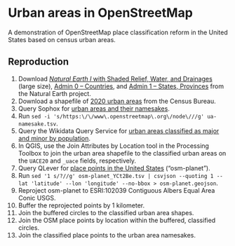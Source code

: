 # Urban areas in OpenStreetMap

A demonstration of OpenStreetMap place classification reform in the United States based on census urban areas.

## Reproduction

1. Download [_Natural Earth I_ with Shaded Relief, Water, and Drainages](https://www.naturalearthdata.com/downloads/10m-raster-data/10m-natural-earth-1/) (large size), [Admin 0 – Countries](https://www.naturalearthdata.com/downloads/10m-cultural-vectors/10m-admin-0-countries/), and [Admin 1 – States, Provinces](https://www.naturalearthdata.com/downloads/10m-cultural-vectors/10m-admin-1-states-provinces/) from the Natural Earth project.
1. Download a shapefile of [2020 urban areas](https://www2.census.gov/geo/tiger/TIGER2023/UAC/) from the Census Bureau.
1. Query Sophox for [urban areas and their namesakes](https://sophox.org/#SELECT%20DISTINCT%0A%20%20%28SAMPLE%28%3FurbanArea%29%20AS%20%3F_urbanArea%29%0A%20%20%28SAMPLE%28%3Fuace%29%20AS%20%3F_uace%29%0A%20%20%28SAMPLE%28%3Fname%29%20AS%20%3F_name%29%0A%20%20%28SAMPLE%28%3Fpopulation%29%20AS%20%3F_population%29%0A%20%20%28SAMPLE%28%3Fqid%29%20AS%20%3F_qid%29%0A%20%20%28SAMPLE%28%3FqidLabel%29%20AS%20%3F_qidLabel%29%0A%20%20%3Fnode%0A%20%20%28SAMPLE%28%3Fboundary%29%20AS%20%3F_boundary%29%0A%20%20%28SAMPLE%28%3Fcoordinates%29%20AS%20%3F_coordinates%29%0AWHERE%20%7B%0A%20%20hint%3AQuery%20hint%3Aoptimizer%20%22None%22%20.%0A%20%20%0A%20%20SERVICE%20%3Chttps%3A%2F%2Fquery.wikidata.org%2Fsparql%3E%20%7B%0A%20%20%20%20SELECT%20DISTINCT%0A%20%20%20%20%20%20%3FurbanArea%20%3Fuace%20%3Fname%20%3Fpopulation%0A%20%20%20%20%20%20%3Fqid%20%3FqidLabel%0A%20%20%20%20WHERE%20%7B%0A%20%20%20%20%20%20%23%20Median%20population%20of%20an%20urban%20area%20as%20of%202020%0A%20%20%20%20%20%20BIND%28101536%20AS%20%3FminMajorPop%29%0A%0A%20%20%20%20%20%20%3FurbanArea%20wdt%3AP31%20wd%3AQ5951278%3B%0A%20%20%20%20%20%20%20%20%20%20%20%20%20%20%20%20%20wdt%3AP12704%20%3Fuace%3B%0A%20%20%20%20%20%20%20%20%20%20%20%20%20%20%20%20%20wdt%3AP1448%20%3Fname%3B%0A%20%20%20%20%20%20%20%20%20%20%20%20%20%20%20%20%20wdt%3AP1082%20%3Fpopulation.%0A%0A%20%20%20%20%20%20%3FurbanArea%20wdt%3AP7153%20%3Fqid.%0A%20%20%20%20%20%20FILTER%20NOT%20EXISTS%20%7B%0A%20%20%20%20%20%20%20%20%3Fqid%20wdt%3AP31%2Fwdt%3AP279%2a%20wd%3AQ1394476.%0A%20%20%20%20%20%20%7D%0A%0A%20%20%20%20%20%20SERVICE%20wikibase%3Alabel%20%7B%20bd%3AserviceParam%20wikibase%3Alanguage%20%22en%22.%20%7D%0A%20%20%20%20%7D%0A%20%20%20%20ORDER%20BY%20%3Fname%0A%20%20%7D%0A%20%20%0A%20%20%7B%0A%20%20%20%20%3Fnode%20osmt%3Awikidata%20%3Fqid.%0A%20%20%7D%20UNION%20%7B%0A%20%20%20%20%3Fboundary%20osmt%3Awikidata%20%3Fqid%3B%0A%20%20%20%20%20%20%20%20%20%20%20%20%20%20osmm%3Ahas%20%3Fnode%3B%0A%20%20%20%20%20%20%20%20%20%20%20%20%20%20%3Fnode%20%22label%22.%0A%20%20%7D%0A%20%20%3Fnode%20osmm%3Atype%20%22n%22%3B%0A%20%20%20%20%20%20%20%20osmm%3Aloc%20%3Fcoordinates.%0A%7D%0AGROUP%20BY%20%3Fnode%0A).
1. Run `sed -i 's/https:\/\/www\.openstreetmap\.org\/node\///g' ua-namesake.tsv`.
1. Query the Wikidata Query Service for [urban areas classified as major and minor by population](https://query.wikidata.org/#%23defaultView%3AMap%0ASELECT%20DISTINCT%0A%20%20%3FurbanArea%20%3Fuace%20%3Fpopulation%20%3Fname%0A%20%20%3Fplace1%20%3Fplace1Label%20%3Fplace1coords%0A%20%20%3Fplace2%20%3Fplace2Label%20%3Fplace2coords%0A%20%20%3Fplace3%20%3Fplace3Label%20%3Fplace3coords%0A%20%20%28IF%28BOUND%28%3Fplace3%29%2C%203%2C%20IF%28BOUND%28%3Fplace2%29%2C%202%2C%201%29%29%20AS%20%3Fplaces%29%0A%20%20%28%28%3Fpopulation%20%2F%20%3Fplaces%29%20AS%20%3FpopPerPlace%29%0A%20%20%28IF%28%3FpopPerPlace%20%3E%3D%20%3FminMajorPop%2C%20%22major%22%2C%20%22minor%22%29%20AS%20%3Frank%29%0AWHERE%20%7B%0A%20%20%23%20Median%20population%20of%20an%20urban%20area%20as%20of%202020%0A%20%20BIND%28101536%20AS%20%3FminMajorPop%29%0A%20%20%0A%20%20%3FurbanArea%20wdt%3AP31%20wd%3AQ5951278%3B%0A%20%20%20%20%20%20%20%20%20%20%20%20%20wdt%3AP1448%20%3Fname%3B%0A%20%20%20%20%20%20%20%20%20%20%20%20%20wdt%3AP1082%20%3Fpopulation%3B%0A%20%20%20%20%20%20%20%20%20%20%20%20%20wdt%3AP12704%20%3Fuace.%0A%20%20%0A%20%20OPTIONAL%20%7B%0A%20%20%20%20%3FurbanArea%20p%3AP7153%20%5Bps%3AP7153%20%3Fplace1%3B%20pq%3AP3831%20wd%3AQ125800169%5D.%0A%20%20%20%20%3Fplace1%20wdt%3AP625%20%3Fplace1coords.%0A%20%20%20%20FILTER%20NOT%20EXISTS%20%7B%0A%20%20%20%20%20%20%3Fplace1%20wdt%3AP31%2Fwdt%3AP279%2a%20wd%3AQ1394476.%0A%20%20%20%20%7D%0A%20%20%7D%0A%20%20OPTIONAL%20%7B%0A%20%20%20%20%3FurbanArea%20p%3AP7153%20%5Bps%3AP7153%20%3Fplace2%3B%20pq%3AP3831%20wd%3AQ125800193%5D%3B%0A%20%20%20%20%20%20%20%20%20%20%20%20%20%20%20p%3AP138%20%5Bps%3AP138%20%3Fplace2%3B%20pq%3AP1545%20%222%22%5D.%0A%20%20%20%20%3Fplace2%20wdt%3AP625%20%3Fplace2coords.%0A%20%20%20%20FILTER%20NOT%20EXISTS%20%7B%0A%20%20%20%20%20%20%3Fplace2%20wdt%3AP31%2Fwdt%3AP279%2a%20wd%3AQ1394476.%0A%20%20%20%20%7D%0A%20%20%7D%0A%20%20OPTIONAL%20%7B%0A%20%20%20%20%3FurbanArea%20p%3AP7153%20%5Bps%3AP7153%20%3Fplace3%3B%20pq%3AP3831%20wd%3AQ125800193%5D%3B%0A%20%20%20%20%20%20%20%20%20%20%20%20%20%20%20p%3AP138%20%5Bps%3AP138%20%3Fplace3%3B%20pq%3AP1545%20%223%22%5D.%0A%20%20%20%20%3Fplace3%20wdt%3AP625%20%3Fplace3coords.%0A%20%20%20%20FILTER%20NOT%20EXISTS%20%7B%0A%20%20%20%20%20%20%3Fplace3%20wdt%3AP31%2Fwdt%3AP279%2a%20wd%3AQ1394476.%0A%20%20%20%20%7D%0A%20%20%7D%0A%20%20%0A%20%20SERVICE%20wikibase%3Alabel%20%7B%20bd%3AserviceParam%20wikibase%3Alanguage%20%22en%22.%20%7D%0A%7D%0AORDER%20BY%20%3Fname).
1. In QGIS, use the Join Attributes by Location tool in the Processing Toolbox to join the urban area shapefile to the classified urban areas on the `UACE20` and `_uace` fields, respectively.
1. Query QLever for [place points in the United States](https://qlever.cs.uni-freiburg.de/osm-planet/0DMKQh) (“osm-planet”).
1. Run `sed '1 s/?//g' osm-planet_YCt2Be.tsv | csvjson --quoting 1 --lat 'latitude' --lon 'longitude' --no-bbox > osm-planet.geojson`.
1. Reproject osm-planet to ESRI:102039 Contiguous Albers Equal Area Conic USGS.
1. Buffer the reprojected points by 1&nbsp;kilometer.
1. Join the buffered circles to the classified urban area shapes.
1. Join the OSM place points by location within the buffered, classified circles.
1. Join the classified place points to the urban area namesakes.
